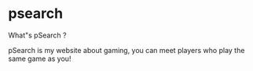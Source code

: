 # psearch

What"s pSearch ?

pSearch is my website about gaming, you can meet players who play the same game as you!
